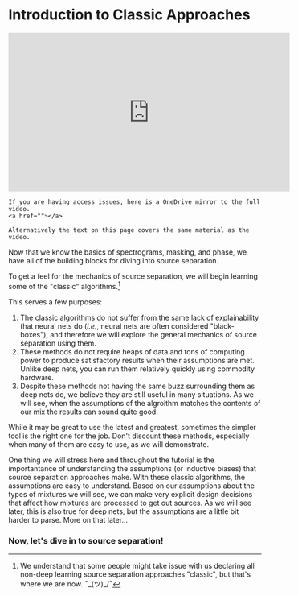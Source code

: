 Introduction to Classic Approaches
==================================

<p align="center">
<iframe width="560" height="315" src="https://www.youtube.com/embed/FTQbiNvZqaY" frameborder="0" allow="accelerometer; autoplay; encrypted-media; gyroscope; picture-in-picture" allowfullscreen></iframe>
</p>

```{dropdown} Video not working?
If you are having access issues, here is a OneDrive mirror to the full video.
<a href=""></a>

Alternatively the text on this page covers the same material as the video.
```


Now that we know the basics of spectrograms, masking, and phase, we have all of
the building blocks for diving into source separation.

To get a feel for the mechanics of source separation, we will begin learning
some of the "classic" algorithms.[^fn1]

This serves a few purposes:

  1. The classic algorithms do not suffer from the same lack of explainability
     that neural nets do (_i.e._, neural nets are often considered
     "black-boxes"), and therefore we will explore the general
     mechanics of source separation using them.
  2. These methods do not require heaps of data and tons of computing power to
     produce satisfactory results when their assumptions are met. Unlike deep
     nets, you can run them relatively quickly using commodity hardware.
  3. Despite these methods not having the same buzz surrounding them as deep
     nets do, we believe they are still useful in many situations. As we will
     see, when the assumptions of the algroithm matches the contents of our
     mix the results can sound quite good.

While it may be great to use the latest and greatest, sometimes the simpler
tool is the right one for the job. Don't discount these methods, especially
when many of them are easy to use, as we will demonstrate. 

One thing we will stress here and throughout the tutorial is the importantance
of understanding the assumptions (or inductive biases) that source separation
approaches make. With these classic algorithms, the assumptions are easy to
understand. Based on our assumptions about the types of mixtures we will see,
we can make very explicit design decisions that affect how mixtures are
processed to get out sources. As we will see later, this is also true for
deep nets, but the assumptions are a little bit harder to parse. More on that
later...

### Now, let's dive in to source separation!


 
[^fn1]: We understand that some people might take issue with us declaring all 
  non-deep learning source separation approaches "classic", but that's where
  we are now. ¯\_(ツ)_/¯